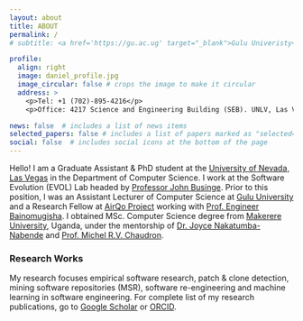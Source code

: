 ```yaml
---
layout: about
title: ABOUT
permalink: /
# subtitle: <a href='https://gu.ac.ug' target="_blank">Gulu Univeristy</a>. P.O Box 166.

profile:
  align: right
  image: daniel_profile.jpg
  image_circular: false # crops the image to make it circular
  address: >
    <p>Tel: +1 (702)-895-4216</p>
    <p>Office: 4217 Science and Engineering Building (SEB). UNLV, Las Vega, Nevada</p>

news: false  # includes a list of news items
selected_papers: false # includes a list of papers marked as "selected={true}"
social: false  # includes social icons at the bottom of the page
---
```


<!-- Write your biography here. Tell the world about yourself. Link to your favorite [subreddit](http://reddit.com). You can put a picture in, too. The code is already in, just name your picture `prof_pic.jpg` and put it in the `img/` folder.

Put your address / P.O. box / other info right below your picture. You can also disable any these elements by editing `profile` property of the YAML header of your `_pages/about.md`. Edit `_bibliography/papers.bib` and Jekyll will render your [publications page](/al-folio/publications/) automatically.

Link to your social media connections, too. This theme is set up to use [Font Awesome icons](http://fortawesome.github.io/Font-Awesome/) and [Academicons](https://jpswalsh.github.io/academicons/), like the ones below. Add your Facebook, Twitter, LinkedIn, Google Scholar, or just disable all of them. -->


Hello! I am a Graduate Assistant & PhD student at the [University of Nevada, Las Vegas](https://unlv.edu) in the Department of Computer Science. I work at the Software Evolution (EVOL) Lab headed by [Professor John Businge](https://johnxu21.github.io). Prior to this position, I was an Assistant Lecturer of Computer Science at [Gulu University](https://gu.ac.ug) and  a Research Fellow at [AirQo Project](https://airqo.net)  working with [Prof. Engineer Bainomugisha](https://ibaino.net/). I obtained MSc. Computer Science degree from [Makerere University](https://mak.ac.ug), Uganda, under the mentorship of [Dr. Joyce Nakatumba-Nabende](https://sites.google.com/view/jnabende/home) and [Prof. Michel R.V. Chaudron](https://research.tue.nl/en/persons/michel-rv-chaudron). 

### Research Works
My research focuses empirical software research, patch & clone detection, mining software repositories (MSR), software re-engineering and machine learning in software engineering. For complete list of my research publications, go to <a href="https://scholar.google.com/citations?user=ZpCrmOQAAAAJ&hl=en" target="_blank">Google Scholar</a> or <a href="https://orcid.org/0000-0002-0133-8164" target="_blank">ORCID</a>.

